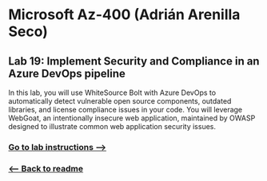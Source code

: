# Microsoft Az-400 (Adrián Arenilla Seco)

## Lab 19: Implement Security and Compliance in an Azure DevOps pipeline
In this lab, you will use WhiteSource Bolt with Azure DevOps to automatically detect vulnerable open source components, outdated libraries, and license compliance issues in your code. You will leverage WebGoat, an intentionally insecure web application, maintained by OWASP designed to illustrate common web application security issues.

### [Go to lab instructions -->](AZ400_M19_Implement_Security_and_Compliance_in_an_Azure_DevOps_pipeline.md)




### [<-- Back to readme](../README.md)

